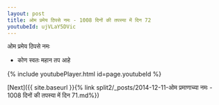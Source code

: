 ```yaml
---
layout: post
title: ओम प्रमेय ठिपसे नमः - 1008 दिनों की तपस्या में दिन 72
youtubeId: ujVLaY5DVic
---
```

 
 
 ओम प्रमेय ठिपसे नमः  
 
 -  कोण स्वतः महान तप आहे 
 
  
 
  
 
 
 
 
 
 


{% include youtubePlayer.html id=page.youtubeId %}
 
[Next]({{ site.baseurl }}{% link  split2/_posts/2014-12-11-ओम प्रमाणाच्या नमः - 1008 दिनों की तपस्या में दिन 71.md%})
 
